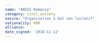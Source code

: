 ```yaml
---
name: "ANSSI Romania"
category: civil_society
nature: "Organisation à but non lucratif"
nationality: ROM
alliance: 
date_signed: '2018-11-12'
---
```

    
